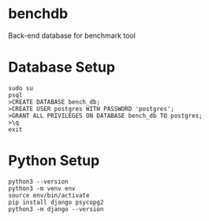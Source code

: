 # benchdb

Back-end database for benchmark tool

# Database Setup

```
sudo su
psql
>CREATE DATABASE bench_db;
>CREATE USER postgres WITH PASSWORD 'postgres';
>GRANT ALL PRIVILEGES ON DATABASE bench_db TO postgres;
>\q
exit
```  

# Python Setup

```
python3 --version
python3 -m venv env
source env/bin/activate
pip install django psycopg2
python3 -m django --version
```